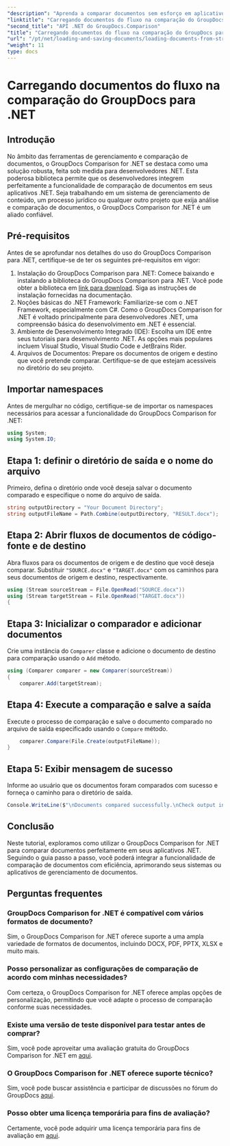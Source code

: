 ```yaml
---
"description": "Aprenda a comparar documentos sem esforço em aplicativos .NET usando o GroupDocs Comparison, uma poderosa biblioteca .NET."
"linktitle": "Carregando documentos do fluxo na comparação do GroupDocs para .NET"
"second_title": "API .NET do GroupDocs.Comparison"
"title": "Carregando documentos do fluxo na comparação do GroupDocs para .NET"
"url": "/pt/net/loading-and-saving-documents/loading-documents-from-stream/"
"weight": 11
type: docs
---
```

# Carregando documentos do fluxo na comparação do GroupDocs para .NET

## Introdução
No âmbito das ferramentas de gerenciamento e comparação de documentos, o GroupDocs Comparison for .NET se destaca como uma solução robusta, feita sob medida para desenvolvedores .NET. Esta poderosa biblioteca permite que os desenvolvedores integrem perfeitamente a funcionalidade de comparação de documentos em seus aplicativos .NET. Seja trabalhando em um sistema de gerenciamento de conteúdo, um processo jurídico ou qualquer outro projeto que exija análise e comparação de documentos, o GroupDocs Comparison for .NET é um aliado confiável.
## Pré-requisitos
Antes de se aprofundar nos detalhes do uso do GroupDocs Comparison para .NET, certifique-se de ter os seguintes pré-requisitos em vigor:
1. Instalação do GroupDocs Comparison para .NET: Comece baixando e instalando a biblioteca do GroupDocs Comparison para .NET. Você pode obter a biblioteca em [link para download](https://releases.groupdocs.com/comparison/net/). Siga as instruções de instalação fornecidas na documentação.
2. Noções básicas do .NET Framework: Familiarize-se com o .NET Framework, especialmente com C#. Como o GroupDocs Comparison for .NET é voltado principalmente para desenvolvedores .NET, uma compreensão básica do desenvolvimento em .NET é essencial.
3. Ambiente de Desenvolvimento Integrado (IDE): Escolha um IDE entre seus tutoriais para desenvolvimento .NET. As opções mais populares incluem Visual Studio, Visual Studio Code e JetBrains Rider.
4. Arquivos de Documentos: Prepare os documentos de origem e destino que você pretende comparar. Certifique-se de que estejam acessíveis no diretório do seu projeto.

## Importar namespaces
Antes de mergulhar no código, certifique-se de importar os namespaces necessários para acessar a funcionalidade do GroupDocs Comparison for .NET:
```csharp
using System;
using System.IO;
```
## Etapa 1: definir o diretório de saída e o nome do arquivo
Primeiro, defina o diretório onde você deseja salvar o documento comparado e especifique o nome do arquivo de saída.
```csharp
string outputDirectory = "Your Document Directory";
string outputFileName = Path.Combine(outputDirectory, "RESULT.docx");
```
## Etapa 2: Abrir fluxos de documentos de código-fonte e de destino
Abra fluxos para os documentos de origem e de destino que você deseja comparar. Substituir `"SOURCE.docx"` e `"TARGET.docx"` com os caminhos para seus documentos de origem e destino, respectivamente.
```csharp
using (Stream sourceStream = File.OpenRead("SOURCE.docx"))
using (Stream targetStream = File.OpenRead("TARGET.docx"))
{
```
## Etapa 3: Inicializar o comparador e adicionar documentos
Crie uma instância do `Comparer` classe e adicione o documento de destino para comparação usando o `Add` método.
```csharp
using (Comparer comparer = new Comparer(sourceStream))
{
    comparer.Add(targetStream);
```
## Etapa 4: Execute a comparação e salve a saída
Execute o processo de comparação e salve o documento comparado no arquivo de saída especificado usando o `Compare` método.
```csharp
    comparer.Compare(File.Create(outputFileName));
}
```
## Etapa 5: Exibir mensagem de sucesso
Informe ao usuário que os documentos foram comparados com sucesso e forneça o caminho para o diretório de saída.
```csharp
Console.WriteLine($"\nDocuments compared successfully.\nCheck output in {outputDirectory}.");
```

## Conclusão
Neste tutorial, exploramos como utilizar o GroupDocs Comparison for .NET para comparar documentos perfeitamente em seus aplicativos .NET. Seguindo o guia passo a passo, você poderá integrar a funcionalidade de comparação de documentos com eficiência, aprimorando seus sistemas ou aplicativos de gerenciamento de documentos.
## Perguntas frequentes
### GroupDocs Comparison for .NET é compatível com vários formatos de documento?
Sim, o GroupDocs Comparison for .NET oferece suporte a uma ampla variedade de formatos de documentos, incluindo DOCX, PDF, PPTX, XLSX e muito mais.
### Posso personalizar as configurações de comparação de acordo com minhas necessidades?
Com certeza, o GroupDocs Comparison for .NET oferece amplas opções de personalização, permitindo que você adapte o processo de comparação conforme suas necessidades.
### Existe uma versão de teste disponível para testar antes de comprar?
Sim, você pode aproveitar uma avaliação gratuita do GroupDocs Comparison for .NET em [aqui](https://releases.groupdocs.com/).
### O GroupDocs Comparison for .NET oferece suporte técnico?
Sim, você pode buscar assistência e participar de discussões no fórum do GroupDocs [aqui](https://forum.groupdocs.com/c/comparison/12).
### Posso obter uma licença temporária para fins de avaliação?
Certamente, você pode adquirir uma licença temporária para fins de avaliação em [aqui](https://purchase.groupdocs.com/temporary-license/).